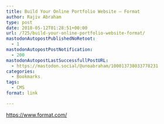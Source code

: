 ```yaml
---
title: Build Your Online Portfolio Website – Format
author: Rajiv Abraham
type: post
date: 2018-05-12T01:28:51+00:00
url: /725/build-your-online-portfolio-website-format/
mastodonAutopostPublishedNoRetoot:
  - 1
mastodonAutopostPostNotification:
  - 200
mastodonAutopostLastSuccessfullPostURL:
  - https://mastodon.social/@unoabraham/100013738033778231
categories:
  - Bookmarks
tags:
  - CMS
format: link

---
```

<https://www.format.com/>